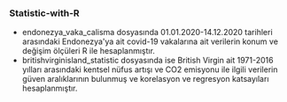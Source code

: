### Statistic-with-R

- endonezya_vaka_calisma dosyasında 01.01.2020-14.12.2020 tarihleri arasındaki Endonezya'ya ait covid-19 vakalarına ait verilerin konum ve değişim ölçüleri R ile hesaplanmıştır.
- britishvirginisland_statistic dosyasında ise British Virgin ait 1971-2016 yılları arasındaki kentsel nüfus artışı ve CO2 emisyonu ile ilgili verilerin güven aralıklarının bulunmuş ve korelasyon ve regresyon katsayıları hesaplanmıştır.

